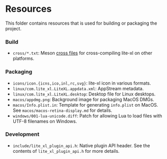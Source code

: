 # Resources

This folder contains resources that is used for building or packaging the project.

### Build

- `cross/*.txt`: Meson [cross files][1] for cross-compiling lite-xl on other platforms.

### Packaging

- `icons/icon.{icns,ico,inl,rc,svg}`: lite-xl icon in various formats.
- `linux/com.lite_xl.LiteXL.appdata.xml`: AppStream metadata.
- `linux/com.lite_xl.LiteXL.desktop`: Desktop file for Linux desktops.
- `macos/appdmg.png`: Background image for packaging MacOS DMGs.
- `macos/Info.plist.in`: Template for generating `info.plist` on MacOS. See `macos/macos-retina-display.md` for details.
- `windows/001-lua-unicode.diff`: Patch for allowing Lua to load files with UTF-8 filenames on Windows.

### Development

- `include/lite_xl_plugin_api.h`: Native plugin API header. See the contents of `lite_xl_plugin_api.h` for more details.


[1]: https://mesonbuild.com/Cross-compilation.html
